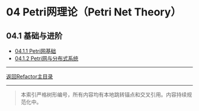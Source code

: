 # 04 Petri网理论（Petri Net Theory）

## 04.1 基础与进阶

- [04.1.1 Petri网基础](./04.1.1_Petri_Net_Foundation.md)
- [04.1.2 Petri网与分布式系统](./04.1.2_Petri_Net_Distributed.md)

---

[返回Refactor主目录](../README.md)

---

> 本索引严格树形编号，所有内容均有本地跳转锚点和交叉引用。内容持续规范化中。
